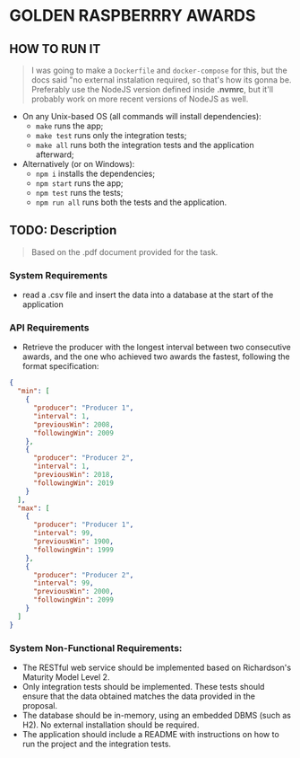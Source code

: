 # GOLDEN RASPBERRRY AWARDS

## HOW TO RUN IT

> I was going to make a ``Dockerfile`` and ``docker-compose`` for this, but the docs said "no external instalation required, so that's how its gonna be. </br>
> Preferably use the NodeJS version defined inside **.nvmrc**, but it'll probably work on more recent versions of NodeJS as well.

- On any Unix-based OS (all commands will install dependencies):
  - `make` runs the app;
  - `make test` runs only the integration tests;
  - `make all` runs both the integration tests and the application afterward;
- Alternatively (or on Windows):
  - `npm i` installs the dependencies;
  - `npm start` runs the app;
  - `npm test` runs the tests;
  - `npm run all` runs both the tests and the application.


## TODO: Description

> Based on the .pdf document provided for the task.

### System Requirements

- read a .csv file and insert the data into a database at the start of the application

### API Requirements

- Retrieve the producer with the longest interval between two consecutive awards, and the one who achieved two awards the fastest, following the format specification:

````json
{
  "min": [
    {
      "producer": "Producer 1",
      "interval": 1,
      "previousWin": 2008,
      "followingWin": 2009
    },
    {
      "producer": "Producer 2",
      "interval": 1,
      "previousWin": 2018,
      "followingWin": 2019
    }
  ],
  "max": [
    {
      "producer": "Producer 1",
      "interval": 99,
      "previousWin": 1900,
      "followingWin": 1999
    },
    {
      "producer": "Producer 2",
      "interval": 99,
      "previousWin": 2000,
      "followingWin": 2099
    }
  ]
}
````

### System Non-Functional Requirements:

- The RESTful web service should be implemented based on Richardson's Maturity Model Level 2.
- Only integration tests should be implemented. These tests should ensure that the data obtained matches the data provided in the proposal.
- The database should be in-memory, using an embedded DBMS (such as H2). No external installation should be required.
- The application should include a README with instructions on how to run the project and the integration tests.






